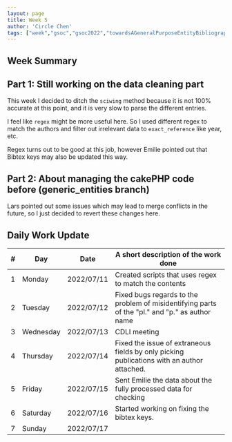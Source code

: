 ```yaml
---
layout: page
title: Week 5
author: 'Circle Chen'
tags: ["week","gsoc","gsoc2022","towardsAGeneralPurposeEntityBibliographyLinkingSystem","week#5","eval#1"]
---
```


## Week Summary

## Part 1: Still working on the data cleaning part

This week I decided to ditch the ``sciwing`` method because it is not 100% accurate at this point, and it is very slow to parse the different entries.

I feel like ``regex`` might be more useful here. So I used different regex to match the authors and filter out irrelevant data to ``exact_reference`` like year, etc.

Regex turns out to be good at this job, however Emilie pointed out that Bibtex keys may also be updated this way.

## Part 2: About managing the cakePHP code before (generic_entities branch)

Lars pointed out some issues which may lead to merge conflicts in the future, so I just decided to revert these changes here.

## Daily Work Update

|\#|Day|Date|A short description of the work done|  
|---	|---	|---	|---	|  
|1   	| Monday 	|   2022/07/11	| Created scripts that uses regex to match the contents |  
|2   	| Tuesday  	|   2022/07/12	| Fixed bugs regards to the problem of misidentifying parts of the "pl." and "p." as author name	|  
|3   	| Wednesday |  2022/07/13 	| CDLI meeting  |  
|4   	| Thursday  |   2022/07/14	| Fixed the issue of extraneous fields by only picking publications with an author attached.  |  
|5   	| Friday  	|   2022/07/15	| Sent Emilie the data about the fully processed data for checking  |  
|6   	| Saturday  |  2022/07/16	| Started working on fixing the bibtex keys.  |  
|7   	| Sunday  	|   2022/07/17	|   |  

